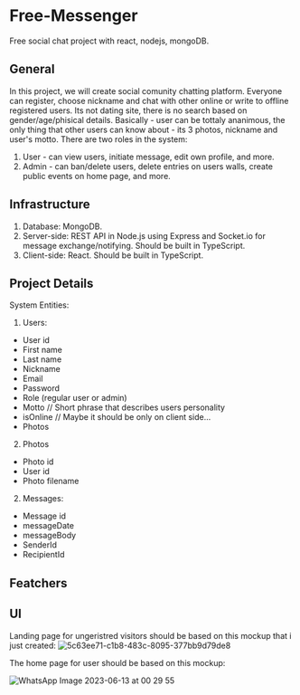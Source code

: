 # Free-Messenger
Free social chat project with react, nodejs, mongoDB. 

## General
In this project, we will create social comunity chatting platform. Everyone can register, choose nickname and chat with other online or write to offline registered users. 
Its not dating site, there is no search based on gender/age/phisical details. 
Basically - user can be tottaly ananimous, the only thing that other users can know about - its 3 photos, nickname and user's motto.
There are two roles in the system:
1. User - can view users, initiate message, edit own profile, and more.
2. Admin - can ban/delete users, delete entries on users walls, create public events on home page, and more.

## Infrastructure
1. Database: MongoDB.
2. Server-side: REST API in Node.js using Express and Socket.io for message exchange/notifying. Should be built in TypeScript.
3. Client-side: React. Should be built in TypeScript.

## Project Details
System Entities:
1. Users:
- User id
- First name
- Last name
- Nickname
- Email
- Password
- Role (regular user or admin)
- Motto // Short phrase that describes users personality
- isOnline // Maybe it should be only on client side...
- Photos

2. Photos
- Photo id
- User id
- Photo filename

2. Messages:
- Message id
- messageDate
- messageBody
- SenderId
- RecipientId

## Featchers

## UI

Landing page for ungeristred visitors should be based on this mockup that i just created:
![5c63ee71-c1b8-483c-8095-377bb9d79de8](https://github.com/maxiboom1/Free-Messenger/assets/94469848/0fcd691c-4392-430b-8317-adc72823a1bb)

The home page for user should be based on this mockup:

![WhatsApp Image 2023-06-13 at 00 29 55](https://github.com/maxiboom1/Free-Messenger/assets/94469848/a8c9300c-9112-4f60-8fb6-e4fc873f003a)
